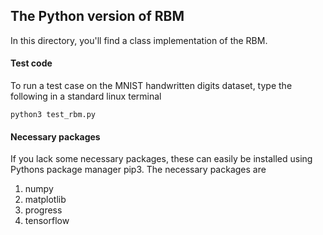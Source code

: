 ## The Python version of RBM

In this directory, you'll find a class implementation of the RBM.

#### Test code
To run a test case on the MNIST handwritten digits dataset, type the following in a standard linux terminal

```terminal
python3 test_rbm.py
```

#### Necessary packages

If you lack some necessary packages, these can easily be installed using Pythons package manager pip3.
The necessary packages are
1. numpy
2. matplotlib
3. progress
4. tensorflow
